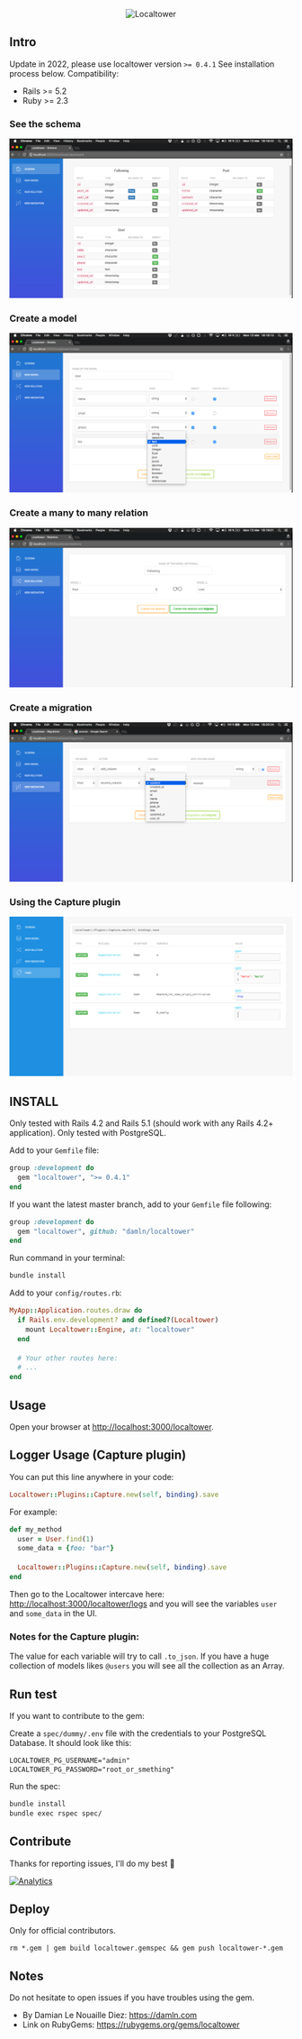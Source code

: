 <p align="center">
<img src="https://raw.githubusercontent.com/damln/localtower/master/public/logo-localtower-white-300.png" alt="Localtower">
</p>

## Intro

Update in 2022, please use localtower version `>= 0.4.1`
See installation process below.
Compatibility:
- Rails >= 5.2
- Ruby >= 2.3

### See the schema
![Schema](https://raw.githubusercontent.com/damln/localtower/master/public/screenshots/v0.1.6/1_schema.png)

### Create a model
![Models](https://raw.githubusercontent.com/damln/localtower/master/public/screenshots/v0.1.6/2_models_1.png)

### Create a many to many relation
![Relations](https://raw.githubusercontent.com/damln/localtower/master/public/screenshots/v0.1.6/3_relations.png)

### Create a migration
![Migrations](https://raw.githubusercontent.com/damln/localtower/master/public/screenshots/v0.1.6/4_migrations.png)

### Using the Capture plugin
![Capture](https://raw.githubusercontent.com/damln/localtower/master/public/screenshots/v0.1.6/5_capture.png)

## INSTALL

Only tested with Rails 4.2 and Rails 5.1 (should work with any Rails 4.2+ application). Only tested with PostgreSQL.

Add to your `Gemfile` file:
```ruby
group :development do
  gem "localtower", ">= 0.4.1"
end
```

If you want the latest master branch, add to your `Gemfile` file following:
```ruby
group :development do
  gem "localtower", github: "damln/localtower"
end
```

Run command in your terminal:
```bash
bundle install
```

Add to your `config/routes.rb`:
```ruby
MyApp::Application.routes.draw do
  if Rails.env.development? and defined?(Localtower)
    mount Localtower::Engine, at: "localtower"
  end

  # Your other routes here:
  # ...
end
```

## Usage

Open your browser at [http://localhost:3000/localtower](http://localhost:3000/localtower).

## Logger Usage (Capture plugin)

You can put this line anywhere in your code:

```ruby
Localtower::Plugins::Capture.new(self, binding).save
```

For example:

```ruby
def my_method
  user = User.find(1)
  some_data = {foo: "bar"}

  Localtower::Plugins::Capture.new(self, binding).save
end
```

Then go to the Localtower intercave here: [http://localhost:3000/localtower/logs](http://localhost:3000/localtower/logs) and you will see the variables `user` and `some_data` in the UI.

### Notes for the Capture plugin:

The value for each variable will try to call `.to_json`. If you have a huge collection of models likes `@users` you will see all the collection as an Array.

## Run test

If you want to contribute to the gem:

Create a `spec/dummy/.env` file with the credentials to your PostgreSQL Database. It should look like this:

```
LOCALTOWER_PG_USERNAME="admin"
LOCALTOWER_PG_PASSWORD="root_or_smething"
```

Run the spec:
```bash
bundle install
bundle exec rspec spec/
```

## Contribute

Thanks for reporting issues, I'll do my best 💪

[![Analytics](https://ga-beacon.appspot.com/UA-93841935-1/github-readme?pixel)](https://github.com/damln/localtower)


## Deploy
Only for official contributors.

    rm *.gem | gem build localtower.gemspec && gem push localtower-*.gem

## Notes

Do not hesitate to open issues if you have troubles using the gem.

- By Damian Le Nouaille Diez: https://damln.com
- Link on RubyGems: https://rubygems.org/gems/localtower

